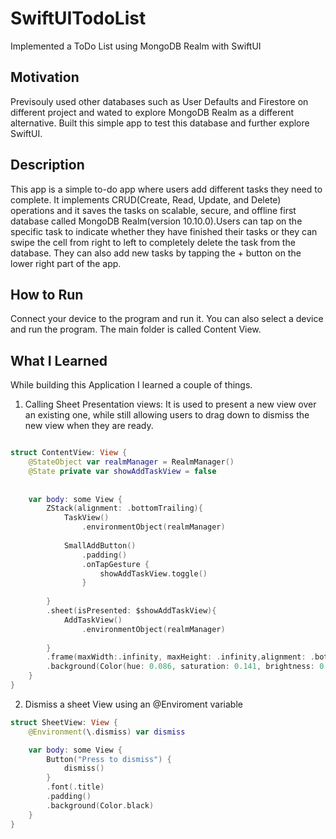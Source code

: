 # SwiftUITodoList
Implemented a ToDo List using MongoDB Realm with SwiftUI

<p align="center">
    <source src = "https://user-images.githubusercontent.com/66363530/147811335-bf417458-79cf-490f-9230-6c7262d016b4.MP4" type "video/mp4">
</p>


## Motivation 
Previsouly used other databases such as User Defaults and Firestore on different project and wated to explore MongoDB Realm as a different alternative. Built this simple app to test this database and further explore SwiftUI. 

## Description 
This app is a simple to-do app where users add different tasks they need to complete. It implements CRUD(Create, Read, Update, and Delete) operations and it saves the tasks on scalable, secure, and offline first database called MongoDB Realm(version 10.10.0).Users can tap on the specific task to indicate whether they have finished their tasks or they can swipe the cell from right to left to completely delete the task from the database. They can also add new tasks by tapping the + button on the lower right part of the app. 

## How to Run 
Connect your device to the program and run it. You can also select a device and run the program. The main folder is called Content View.

## What I Learned 
While building this Application I learned a couple of things.
1. Calling Sheet Presentation views: It is used to present a new view over an existing one, while still allowing users to drag down to dismiss the new view when they are ready.  
```swift

struct ContentView: View {
    @StateObject var realmManager = RealmManager()
    @State private var showAddTaskView = false
    
    
    var body: some View {
        ZStack(alignment: .bottomTrailing){
            TaskView()
                .environmentObject(realmManager)
            
            SmallAddButton()
                .padding()
                .onTapGesture {
                    showAddTaskView.toggle()
                }
            
        }
        .sheet(isPresented: $showAddTaskView){
            AddTaskView()
                .environmentObject(realmManager)
            
        }
        .frame(maxWidth:.infinity, maxHeight: .infinity,alignment: .bottom)
        .background(Color(hue: 0.086, saturation: 0.141, brightness: 0.972))
    }
}

```

2. Dismiss a sheet View using an @Enviroment variable 

```swift
struct SheetView: View {
    @Environment(\.dismiss) var dismiss

    var body: some View {
        Button("Press to dismiss") {
            dismiss()
        }
        .font(.title)
        .padding()
        .background(Color.black)
    }
}

```




